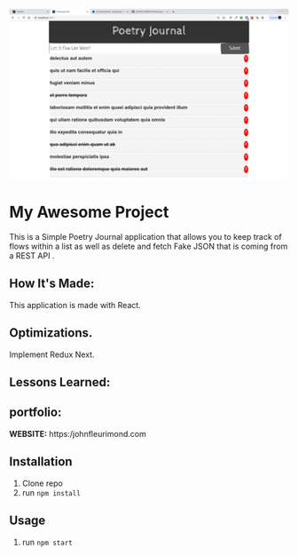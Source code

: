 ![Redux](public/Redux.png)



# My Awesome Project
This is a Simple Poetry Journal application that allows you to keep track of flows within a list as well as delete and fetch Fake JSON that is coming from a REST API .

## How It's Made:
This application is made with React.

## Optimizations.
Implement Redux Next.

## Lessons Learned:

## portfolio:

**WEBSITE:** https:/johnfleurimond.com

## Installation

1. Clone repo
2. run `npm install`

## Usage

1. run `npm start`
